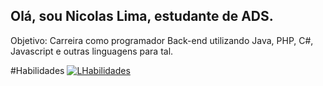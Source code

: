 ## Olá, sou Nicolas Lima, estudante de ADS. 

Objetivo: Carreira como programador Back-end utilizando Java, PHP, C#, Javascript e outras linguagens para tal.

#Habilidades
[![LHabilidades](https://skillicons.dev/icons?i=java,php,python,mysql,js,html,css,spring&perline=3)](https://skillicons.dev)
